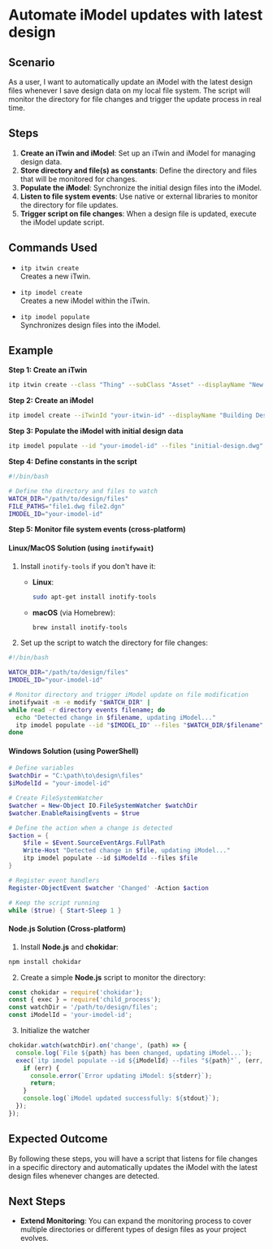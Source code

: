 # Automate iModel updates with latest design

## Scenario

As a user, I want to automatically update an iModel with the latest design files whenever I save design data on my local file system. The script will monitor the directory for file changes and trigger the update process in real time.

## Steps

1. **Create an iTwin and iModel**: Set up an iTwin and iModel for managing design data.
2. **Store directory and file(s) as constants**: Define the directory and files that will be monitored for changes.
3. **Populate the iModel**: Synchronize the initial design files into the iModel.
4. **Listen to file system events**: Use native or external libraries to monitor the directory for file updates.
5. **Trigger script on file changes**: When a design file is updated, execute the iModel update script.

## Commands Used

- `itp itwin create`  
  Creates a new iTwin.

- `itp imodel create`  
  Creates a new iModel within the iTwin.

- `itp imodel populate`  
  Synchronizes design files into the iModel.

## Example

**Step 1: Create an iTwin**
```bash
itp itwin create --class "Thing" --subClass "Asset" --displayName "New Infrastructure Project" --description "iTwin of new infrastructure project"
```

**Step 2: Create an iModel**
```bash
itp imodel create --iTwinId "your-itwin-id" --displayName "Building Design" --description "iModel for design updates"
```

**Step 3: Populate the iModel with initial design data**
```bash
itp imodel populate --id "your-imodel-id" --files "initial-design.dwg" --connectorTypes "DWG"
```

**Step 4: Define constants in the script**
```bash
#!/bin/bash

# Define the directory and files to watch
WATCH_DIR="/path/to/design/files"
FILE_PATHS="file1.dwg file2.dgn"
IMODEL_ID="your-imodel-id"
```

**Step 5: Monitor file system events (cross-platform)**

#### Linux/MacOS Solution (using `inotifywait`)

1. Install `inotify-tools` if you don't have it:

   - **Linux**:
     ```bash
     sudo apt-get install inotify-tools
     ```

   - **macOS** (via Homebrew):
     ```bash
     brew install inotify-tools
     ```

2. Set up the script to watch the directory for file changes:

```bash
#!/bin/bash

WATCH_DIR="/path/to/design/files"
IMODEL_ID="your-imodel-id"

# Monitor directory and trigger iModel update on file modification
inotifywait -m -e modify "$WATCH_DIR" |
while read -r directory events filename; do
  echo "Detected change in $filename, updating iModel..."
  itp imodel populate --id "$IMODEL_ID" --files "$WATCH_DIR/$filename"
done
```

#### Windows Solution (using PowerShell)

```powershell
# Define variables
$watchDir = "C:\path\to\design\files"
$iModelId = "your-imodel-id"

# Create FileSystemWatcher
$watcher = New-Object IO.FileSystemWatcher $watchDir
$watcher.EnableRaisingEvents = $true

# Define the action when a change is detected
$action = {
    $file = $Event.SourceEventArgs.FullPath
    Write-Host "Detected change in $file, updating iModel..."
    itp imodel populate --id $iModelId --files $file
}

# Register event handlers
Register-ObjectEvent $watcher 'Changed' -Action $action

# Keep the script running
while ($true) { Start-Sleep 1 }
```

#### Node.js Solution (Cross-platform)

1. Install **Node.js** and **chokidar**:
```bash
npm install chokidar
```

2. Create a simple **Node.js** script to monitor the directory:
```js
const chokidar = require('chokidar');
const { exec } = require('child_process');
const watchDir = '/path/to/design/files';
const iModelId = 'your-imodel-id';
```

3. Initialize the watcher
```js
chokidar.watch(watchDir).on('change', (path) => {
  console.log(`File ${path} has been changed, updating iModel...`);
  exec(`itp imodel populate --id ${iModelId} --files "${path}"`, (err, stdout, stderr) => {
    if (err) {
      console.error(`Error updating iModel: ${stderr}`);
      return;
    }
    console.log(`iModel updated successfully: ${stdout}`);
  });
});
```

## Expected Outcome

By following these steps, you will have a script that listens for file changes in a specific directory and automatically updates the iModel with the latest design files whenever changes are detected.

## Next Steps

- **Extend Monitoring**: You can expand the monitoring process to cover multiple directories or different types of design files as your project evolves.
